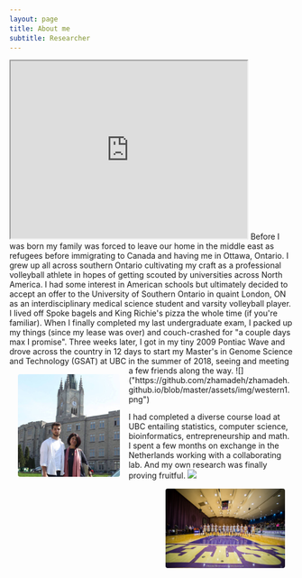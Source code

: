 ```yaml
---
layout: page
title: About me
subtitle: Researcher
---
```

<iframe width="420" height="315"
src="https://youtu.be/BAwcu_IpPAo">
</iframe>
Before I was born my family was forced to leave our home in the middle east as refugees before immigrating to Canada and having me in Ottawa, Ontario. I grew up all across southern Ontario cultivating my craft as a professional volleyball athlete in hopes of getting scouted by universities across North America. I had some interest in American schools but ultimately decided to accept an offer to the University of Southern Ontario in quaint London, ON as an interdisciplinary medical science student and varsity volleyball player. I lived off Spoke bagels and King Richie's pizza the whole time (if you're familiar). When I finally completed my last undergraduate exam, I packed up my things (since my lease was over) and couch-crashed for "a couple days max I promise". Three weeks later, I got in my tiny 2009 Pontiac Wave and drove across the country in 12 days to start my Master's in Genome Science and Technology (GSAT) at UBC in the summer of 2018, seeing and meeting a few friends along the way. 
<img align="left" src="/assets/img/western1.png" width="36%" style="margin:15px 15px;border-radius: 4px">![]("https://github.com/zhamadeh/zhamadeh.github.io/blob/master/assets/img/western1.png")

I had completed a diverse course load at UBC entailing statistics, computer science, bioinformatics, entrepreneurship and math. I spent a few months on exchange in the Netherlands working with a collaborating lab. And my own research was finally proving fruitful.
<img align="right" src="/assets/img/vball2.jpg" width="42%" style="margin:15px 15px;border-radius: 4px">![]("https://github.com/zhamadeh/zhamadeh.github.io/blob/master/assets/img/vball2.jpg")
